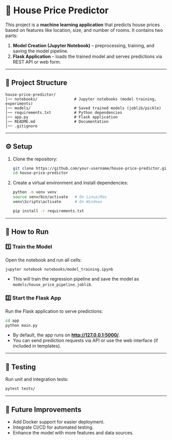 # 🏡 House Price Predictor

This project is a **machine learning application** that predicts house prices based on features like location, size, and number of rooms. It contains two parts:

1. **Model Creation (Jupyter Notebook)** – preprocessing, training, and saving the model pipeline.  
2. **Flask Application** – loads the trained model and serves predictions via REST API or web form.  

---

## 📂 Project Structure

```
house-price-predictor/
│── notebooks/                # Jupyter notebooks (model training, experiments)
│── models/                   # Saved trained models (joblib/pickle)
│── requirements.txt          # Python dependencies
|── app.py                    # Flask application
│── README.md                 # Documentation
│── .gitignore
```

---

## ⚙️ Setup

1. Clone the repository:  
   ```bash
   git clone https://github.com/your-username/house-price-predictor.git
   cd house-price-predictor
   ```

2. Create a virtual environment and install dependencies:  
   ```bash
   python -m venv venv
   source venv/bin/activate   # On Linux/Mac
   venv\Scripts\activate      # On Windows

   pip install -r requirements.txt
   ```

---

## 🚀 How to Run

### 1️⃣ Train the Model  
Open the notebook and run all cells:  
```bash
jupyter notebook notebooks/model_training.ipynb
```

- This will train the regression pipeline and save the model as `models/house_price_pipeline.joblib`.  

### 2️⃣ Start the Flask App  
Run the Flask application to serve predictions:  
```bash
cd app
python main.py
```

- By default, the app runs on **http://127.0.0.1:5000/**.  
- You can send prediction requests via API or use the web interface (if included in templates).  

---

## 🧪 Testing  
Run unit and integration tests:  
```bash
pytest tests/
```

---

## 🔮 Future Improvements  
- Add Docker support for easier deployment.  
- Integrate CI/CD for automated testing.  
- Enhance the model with more features and data sources.  
